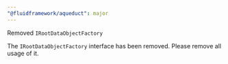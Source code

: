 ```yaml
---
"@fluidframework/aqueduct": major
---
```


Removed `IRootDataObjectFactory`

The `IRootDataObjectFactory` interface has been removed. Please remove all usage of it.
